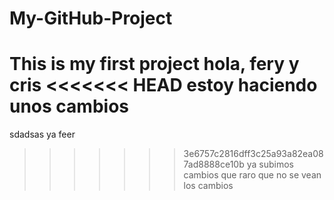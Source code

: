# My-GitHub-Project
This is my first project
hola, fery y cris 
<<<<<<< HEAD
estoy haciendo unos cambios
=======
sdadsas
ya feer
>>>>>>> 3e6757c2816dff3c25a93a82ea087ad8888ce10b
ya subimos cambios
que raro que no se vean los cambios